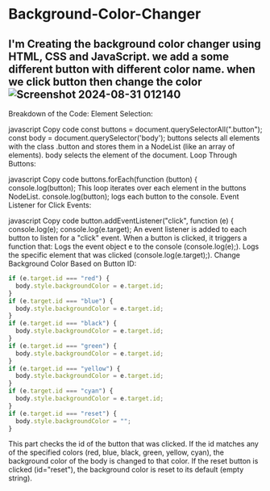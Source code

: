 # Background-Color-Changer
I'm  Creating the background color changer using HTML, CSS and JavaScript. we add a some different button with different color name. when we click button then change the color  
![Screenshot 2024-08-31 012140](https://github.com/user-attachments/assets/307b531e-ce3d-4136-969b-9ecef0e0d90e)
-----------------------------------------------------------------------------------------------------------------------
Breakdown of the Code:
Element Selection:

javascript
Copy code
const buttons = document.querySelectorAll(".button");
const body = document.querySelector('body');
buttons selects all elements with the class .button and stores them in a NodeList (like an array of elements).
body selects the <body> element of the document.
Loop Through Buttons:

javascript
Copy code
buttons.forEach(function (button) {
  console.log(button);
This loop iterates over each element in the buttons NodeList.
console.log(button); logs each button to the console.
Event Listener for Click Events:

javascript
Copy code
button.addEventListener("click", function (e) {
  console.log(e);
  console.log(e.target);
An event listener is added to each button to listen for a "click" event.
When a button is clicked, it triggers a function that:
Logs the event object e to the console (console.log(e);).
Logs the specific element that was clicked (console.log(e.target);).
Change Background Color Based on Button ID:

``` javascript
if (e.target.id === "red") {
  body.style.backgroundColor = e.target.id;
}
if (e.target.id === "blue") {
  body.style.backgroundColor = e.target.id;
}
if (e.target.id === "black") {
  body.style.backgroundColor = e.target.id;
}
if (e.target.id === "green") {
  body.style.backgroundColor = e.target.id;
}
if (e.target.id === "yellow") {
  body.style.backgroundColor = e.target.id;
}
if (e.target.id === "cyan") {
  body.style.backgroundColor = e.target.id;
}
if (e.target.id === "reset") {
  body.style.backgroundColor = "";
}
```
This part checks the id of the button that was clicked.
If the id matches any of the specified colors (red, blue, black, green, yellow, cyan), the background color of the body is changed to that color.
If the reset button is clicked (id="reset"), the background color is reset to its default (empty string).
